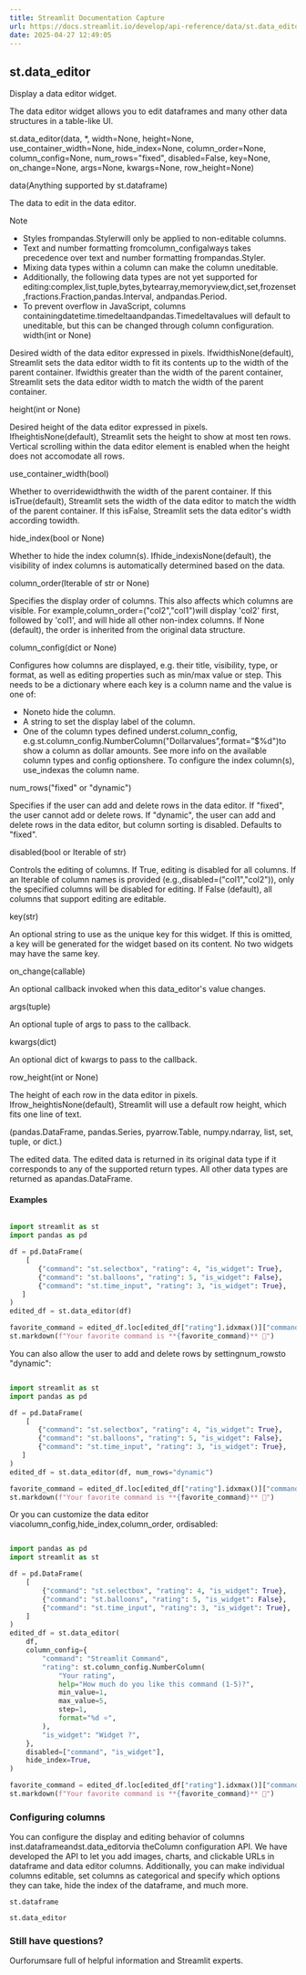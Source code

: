 ```yaml
---
title: Streamlit Documentation Capture
url: https://docs.streamlit.io/develop/api-reference/data/st.data_editor
date: 2025-04-27 12:49:05
---
```


## st.data_editor

Display a data editor widget.

The data editor widget allows you to edit dataframes and many other data structures in a table-like UI.

st.data_editor(data, *, width=None, height=None, use_container_width=None, hide_index=None, column_order=None, column_config=None, num_rows="fixed", disabled=False, key=None, on_change=None, args=None, kwargs=None, row_height=None)

data(Anything supported by st.dataframe)

The data to edit in the data editor.

Note

- Styles frompandas.Stylerwill only be applied to non-editable columns.
- Text and number formatting fromcolumn_configalways takes
precedence over text and number formatting frompandas.Styler.
- Mixing data types within a column can make the column uneditable.
- Additionally, the following data types are not yet supported for editing:complex,list,tuple,bytes,bytearray,memoryview,dict,set,frozenset,fractions.Fraction,pandas.Interval, andpandas.Period.
- To prevent overflow in JavaScript, columns containingdatetime.timedeltaandpandas.Timedeltavalues will
default to uneditable, but this can be changed through column
configuration.
width(int or None)

Desired width of the data editor expressed in pixels. IfwidthisNone(default), Streamlit sets the data editor width to fit
its contents up to the width of the parent container. Ifwidthis greater than the width of the parent container, Streamlit sets
the data editor width to match the width of the parent container.

height(int or None)

Desired height of the data editor expressed in pixels. IfheightisNone(default), Streamlit sets the height to show at most
ten rows. Vertical scrolling within the data editor element is
enabled when the height does not accomodate all rows.

use_container_width(bool)

Whether to overridewidthwith the width of the parent
container. If this isTrue(default), Streamlit sets the width
of the data editor to match the width of the parent container. If
this isFalse, Streamlit sets the data editor's width according
towidth.

hide_index(bool or None)

Whether to hide the index column(s). Ifhide_indexisNone(default), the visibility of index columns is automatically
determined based on the data.

column_order(Iterable of str or None)

Specifies the display order of columns. This also affects which columns are
visible. For example,column_order=("col2","col1")will display 'col2'
first, followed by 'col1', and will hide all other non-index columns. If
None (default), the order is inherited from the original data structure.

column_config(dict or None)

Configures how columns are displayed, e.g. their title, visibility, type, or
format, as well as editing properties such as min/max value or step.
This needs to be a dictionary where each key is a column name and the value
is one of:

- Noneto hide the column.
- A string to set the display label of the column.
- One of the column types defined underst.column_config, e.g.st.column_config.NumberColumn("Dollarvalues”,format=”$%d")to show
a column as dollar amounts. See more info on the available column types
and config optionshere.
To configure the index column(s), use_indexas the column name.

num_rows("fixed" or "dynamic")

Specifies if the user can add and delete rows in the data editor.
If "fixed", the user cannot add or delete rows. If "dynamic", the user can
add and delete rows in the data editor, but column sorting is disabled.
Defaults to "fixed".

disabled(bool or Iterable of str)

Controls the editing of columns. If True, editing is disabled for all columns.
If an Iterable of column names is provided (e.g.,disabled=("col1","col2")),
only the specified columns will be disabled for editing. If False (default),
all columns that support editing are editable.

key(str)

An optional string to use as the unique key for this widget. If this
is omitted, a key will be generated for the widget based on its
content. No two widgets may have the same key.

on_change(callable)

An optional callback invoked when this data_editor's value changes.

args(tuple)

An optional tuple of args to pass to the callback.

kwargs(dict)

An optional dict of kwargs to pass to the callback.

row_height(int or None)

The height of each row in the data editor in pixels. Ifrow_heightisNone(default), Streamlit will use a default row height,
which fits one line of text.

(pandas.DataFrame, pandas.Series, pyarrow.Table, numpy.ndarray, list, set, tuple, or dict.)

The edited data. The edited data is returned in its original data type if
it corresponds to any of the supported return types. All other data types
are returned as apandas.DataFrame.

#### Examples

```python

import streamlit as st
import pandas as pd

df = pd.DataFrame(
    [
       {"command": "st.selectbox", "rating": 4, "is_widget": True},
       {"command": "st.balloons", "rating": 5, "is_widget": False},
       {"command": "st.time_input", "rating": 3, "is_widget": True},
   ]
)
edited_df = st.data_editor(df)

favorite_command = edited_df.loc[edited_df["rating"].idxmax()]["command"]
st.markdown(f"Your favorite command is **{favorite_command}** 🎈")

```

You can also allow the user to add and delete rows by settingnum_rowsto "dynamic":

```python

import streamlit as st
import pandas as pd

df = pd.DataFrame(
    [
       {"command": "st.selectbox", "rating": 4, "is_widget": True},
       {"command": "st.balloons", "rating": 5, "is_widget": False},
       {"command": "st.time_input", "rating": 3, "is_widget": True},
   ]
)
edited_df = st.data_editor(df, num_rows="dynamic")

favorite_command = edited_df.loc[edited_df["rating"].idxmax()]["command"]
st.markdown(f"Your favorite command is **{favorite_command}** 🎈")

```

Or you can customize the data editor viacolumn_config,hide_index,column_order, ordisabled:

```python

import pandas as pd
import streamlit as st

df = pd.DataFrame(
    [
        {"command": "st.selectbox", "rating": 4, "is_widget": True},
        {"command": "st.balloons", "rating": 5, "is_widget": False},
        {"command": "st.time_input", "rating": 3, "is_widget": True},
    ]
)
edited_df = st.data_editor(
    df,
    column_config={
        "command": "Streamlit Command",
        "rating": st.column_config.NumberColumn(
            "Your rating",
            help="How much do you like this command (1-5)?",
            min_value=1,
            max_value=5,
            step=1,
            format="%d ⭐",
        ),
        "is_widget": "Widget ?",
    },
    disabled=["command", "is_widget"],
    hide_index=True,
)

favorite_command = edited_df.loc[edited_df["rating"].idxmax()]["command"]
st.markdown(f"Your favorite command is **{favorite_command}** 🎈")

```

### Configuring columns

You can configure the display and editing behavior of columns inst.dataframeandst.data_editorvia theColumn configuration API. We have developed the API to let you add images, charts, and clickable URLs in dataframe and data editor columns. Additionally, you can make individual columns editable, set columns as categorical and specify which options they can take, hide the index of the dataframe, and much more.

`st.dataframe`

`st.data_editor`

### Still have questions?

Ourforumsare full of helpful information and Streamlit experts.
